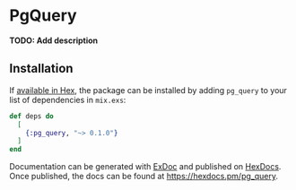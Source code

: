 # PgQuery

**TODO: Add description**

## Installation

If [available in Hex](https://hex.pm/docs/publish), the package can be installed
by adding `pg_query` to your list of dependencies in `mix.exs`:

```elixir
def deps do
  [
    {:pg_query, "~> 0.1.0"}
  ]
end
```

Documentation can be generated with [ExDoc](https://github.com/elixir-lang/ex_doc)
and published on [HexDocs](https://hexdocs.pm). Once published, the docs can
be found at <https://hexdocs.pm/pg_query>.

